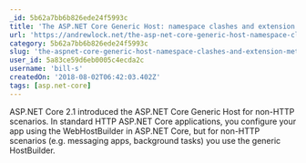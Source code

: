 ```yaml
---
_id: 5b62a7bb6b826ede24f5993c
title: 'The ASP.NET Core Generic Host: namespace clashes and extension methods'
url: 'https://andrewlock.net/the-asp-net-core-generic-host-namespace-clashes-and-extension-methods/'
category: 5b62a7bb6b826ede24f5993c
slug: 'the-aspnet-core-generic-host-namespace-clashes-and-extension-methods'
user_id: 5a83ce59d6eb0005c4ecda2c
username: 'bill-s'
createdOn: '2018-08-02T06:42:03.402Z'
tags: [asp.net-core]
---
```


ASP.NET Core 2.1 introduced the ASP.NET Core Generic Host for non-HTTP scenarios. In standard HTTP ASP.NET Core applications, you configure your app using the WebHostBuilder in ASP.NET Core, but for non-HTTP scenarios (e.g. messaging apps, background tasks) you use the generic HostBuilder.


